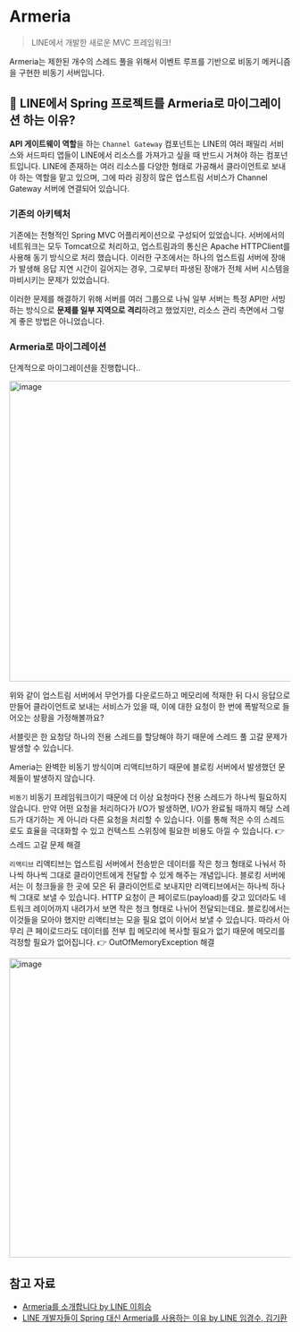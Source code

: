 # Armeria

> LINE에서 개발한 새로운 MVC 프레임워크!

Armeria는 제한된 개수의 스레드 풀을 위해서 이벤트 루프를 기반으로 비동기 메커니즘을 구현한 비동기 서버입니다. 

## 🌿 LINE에서 Spring 프로젝트를 Armeria로 마이그레이션 하는 이유?

**API 게이트웨이 역할**을 하는 `Channel Gateway` 컴포넌트는 LINE의 여러 패밀리 서비스와 서드파티 앱들이 LINE에서 리소스를 가져가고 싶을 때 반드시 거쳐야 하는 컴포넌트입니다. LINE에 존재하는 여러 리소스를 다양한 형태로 가공해서 클라이언트로 보내야 하는 역할을 맡고 있으며, 그에 따라 굉장히 많은 업스트림 서비스가 Channel Gateway 서버에 연결되어 있습니다. 

### 기존의 아키텍처

기존에는 전형적인 Spring MVC 어플리케이션으로 구성되어 있었습니다. 서버에서의 네트워크는 모두 Tomcat으로 처리하고, 업스트림과의 통신은 Apache HTTPClient를 사용해 동기 방식으로 처리 했습니다. 이러한 구조에서는 하나의 업스트림 서버에 장애가 발생해 응답 지연 시간이 길어지는 경우, 그로부터 파생된 장애가 전체 서버 시스템을 마비시키는 문제가 있었습니다. 

이러한 문제를 해결하기 위해 서버를 여러 그룹으로 나눠 일부 서버는 특정 API만 서빙하는 방식으로 **문제를 일부 지역으로 격리**하려고 했었지만, 리소스 관리 측면에서 그렇게 좋은 방법은 아니었습니다. 

### Armeria로 마이그레이션

단계적으로 마이그레이션을 진행합니다..

<img width="537" alt="image" src="https://user-images.githubusercontent.com/45311765/203541247-94e84c8f-9794-4ddf-8fc9-c56794d5a63c.png">

위와 같이 업스트림 서버에서 무언가를 다운로드하고 메모리에 적재한 뒤 다시 응답으로 만들어 클라이언트로 보내는 서비스가 있을 때, 이에 대한 요청이 한 번에 폭발적으로 들어오는 상황을 가정해볼까요? 

서블릿은 한 요청당 하나의 전용 스레드를 할당해야 하기 때문에 스레드 풀 고갈 문제가 발생할 수 있습니다. 

Ameria는 완벽한 비동기 방식이며 리액티브하기 때문에 블로킹 서버에서 발생했던 문제들이 발생하지 않습니다. 

`비동기`
비동기 프레임워크이기 때문에 더 이상 요청마다 전용 스레드가 하나씩 필요하지 않습니다. 만약 어떤 요청을 처리하다가 I/O가 발생하면, I/O가 완료될 때까지 해당 스레드가 대기하는 게 아니라 다른 요청을 처리할 수 있습니다. 이를 통해 적은 수의 스레드로도 효율을 극대화할 수 있고 컨텍스트 스위칭에 필요한 비용도 아낄 수 있습니다. 👉 스레드 고갈 문제 해결

`리액티브`
리액티브는 업스트림 서버에서 전송받은 데이터를 작은 청크 형태로 나눠서 하나씩 하나씩 그대로 클라이언트에게 전달할 수 있게 해주는 개념입니다. 블로킹 서버에서는 이 청크들을 한 곳에 모은 뒤 클라이언트로 보내지만 리액티브에서는 하나씩 하나씩 그대로 보낼 수 있습니다. HTTP 요청이 큰 페이로드(payload)를 갖고 있더라도 네트워크 레이어까지 내려가서 보면 작은 청크 형태로 나뉘어 전달되는데요. 블로킹에서는 이것들을 모아야 했지만 리액티브는 모을 필요 없이 이어서 보낼 수 있습니다. 따라서 아무리 큰 페이로드라도 데이터를 전부 힙 메모리에 복사할 필요가 없기 때문에 메모리를 걱정할 필요가 없어집니다. 👉 OutOfMemoryException 해결

<img width="535" alt="image" src="https://user-images.githubusercontent.com/45311765/203678775-ed5a65ea-d687-4e2b-abc9-6aa7adaad5b0.png">

## 참고 자료

- [Armeria를 소개합니다 by LINE 이희승](https://engineering.linecorp.com/ko/blog/introduce-armeria/)
- [LINE 개발자들이 Spring 대신 Armeria를 사용하는 이유 by LINE 임경수, 김기환](https://engineering.linecorp.com/ko/blog/hello-armeria-bye-spring/)
